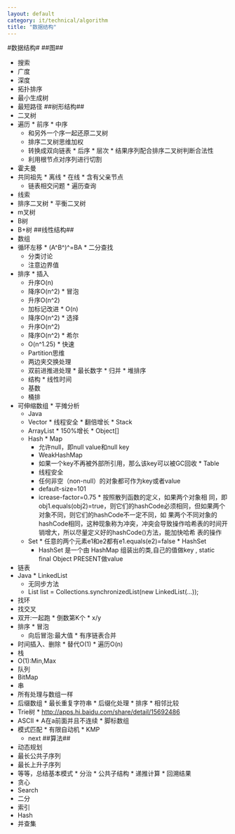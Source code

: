 ```yaml
---
layout: default
category: it/technical/algorithm
title: "数据结构"
---
```


#数据结构#
##图##
*  搜索
  *  广度
  *  深度
*  拓扑排序
*  最小生成树
*  最短路径
##树形结构##
*  二叉树
  *  遍历
    *  前序
    *  中序
      *  和另外一个序一起还原二叉树
        *  排序二叉树思维加权
      *  转换成双向链表
    *  后序
    *  层次
    *  结果序列配合排序二叉树判断合法性
      *  利用根节点对序列进行切割
  *  霍夫曼
  *  共同祖先
    *  离线
    *  在线
    *  含有父亲节点
      *  链表相交问题
    *  遍历查询
  *  线索
  *  排序二叉树
    *  平衡二叉树 
*  m叉树
  *  B树
  *  B+树
##线性结构##
*  数组
  *  循环左移
    *  (A^B^)^=BA
    *  二分查找
      *  分类讨论
      *  注意边界值
  *  排序
    *  插入
      *  升序O(n)
      *  降序O(n^2)
    *  冒泡
      *  升序O(n^2)
        *  加标记改进
          *  O(n)
      *  降序O(n^2)
    *  选择
      *  升序O(n^2)
      *  降序O(n^2)
    *  希尔
      *  O(n^1.25)
    *  快速
      *  Partition思维
        *  两边夹交换处理
        *  双前进推进处理
          *  最长数字
    *  归并
    *  堆排序
      *  结构
    *  线性时间
      *  基数
      *  桶排
  *  可伸缩数组
    *  平摊分析
      *  Java
        *  Vector
          *  线程安全
          *  翻倍增长
          *  Stack
        *  ArrayList 
          *  150%增长
          *  Object[]
        *  Hash
          *  Map
            *  允许null，即null value和null key
            *  WeakHashMap
              *  如果一个key不再被外部所引用，那么该key可以被GC回收
          *  Table
            *  线程安全
            *  任何非空（non-null）的对象都可作为key或者value
            *  default-size=101
            *  icrease-factor=0.75
          *  按照散列函数的定义，如果两个对象相 同，即obj1.equals(obj2)=true，则它们的hashCode必须相同，但如果两个对象不同，则它们的hashCode不一定不同，如 果两个不同对象的hashCode相同，这种现象称为冲突，冲突会导致操作哈希表的时间开销增大，所以尽量定义好的hashCode()方法，能加快哈希 表的操作
        *  Set
          *  任意的两个元素e1和e2都有e1.equals(e2)=false
          *  HashSet
            *  HashSet 是一个由 HashMap 组装出的类,自己的值做key , static final Object PRESENT做value
*  链表
  *  Java
    *  LinkedList
      *  无同步方法
        *  List list = Collections.synchronizedList(new LinkedList(...));
  *  找环
  *  找交叉
  *  双开:一起跑
    *  倒数第K个
    *  x/y
  *  排序
    *  冒泡
      *  向后冒泡:最大值
    *  有序链表合并
  *  时间插入、删除
    *  替代O(1)
    *  遍历O(n)
*  栈
  *  O(1):Min,Max
*  队列
*  BitMap
*  串
  *  所有处理与数组一样
  *  后缀数组
    *  最长重复字符串
    *  后缀化处理
    *  排序
    *  相邻比较
  *  Trie树
    *  http://apps.hi.baidu.com/share/detail/15692486
  *  ASCII
    *  A在a前面并且不连续
    *  脚标数组
  *  模式匹配
    *  有限自动机
    *  KMP
      *  next
##算法##
*  动态规划
  *  最长公共子序列
  *  最长上升子序列
  *  等等，总结基本模式
    *  分治
    *  公共子结构
    *  递推计算
    *  回溯结果
*  贪心
*  Search
  *  二分
  *  索引
  *  Hash
*  并查集

